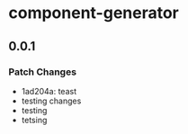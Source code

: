# component-generator

## 0.0.1

### Patch Changes

- 1ad204a: teast
- testing changes
- testing
- tetsing

